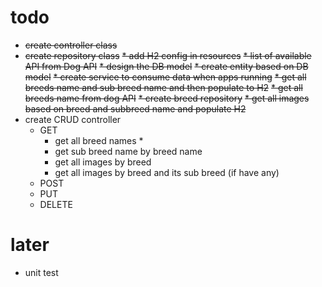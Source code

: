 # todo
* ~~create controller class~~
* ~~create repository class~~
~~* add H2 config in resources~~
~~* list of available API from Dog API~~ 
~~* design the DB model~~ 
~~* create entity based on DB model~~ 
~~* create service to consume data when apps running~~ 
  ~~* get all breeds name and sub breed name and then populate to H2~~ 
    ~~* get all breeds name from dog API~~
    ~~* create breed repository~~
  ~~* get all images based on breed and subbreed name and populate H2~~ 
* create CRUD controller 
  * GET
    * get all breed names 
      * 
    * get sub breed name by breed name 
    * get all images by breed
    * get all images by breed and its sub breed (if have any)
  * POST
  * PUT 
  * DELETE 


# later
* unit test 
